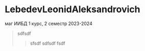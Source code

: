 # LebedevLeonidAleksandrovich
маг ИИБД 1 курс, 2 семестр 2023-2024
> sdfsdf
> > sfsdf
> > sdfsdf
> > fsdf
